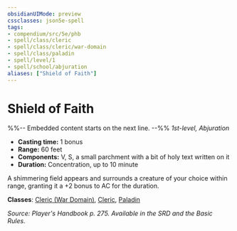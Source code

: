 ```yaml
---
obsidianUIMode: preview
cssclasses: json5e-spell
tags:
- compendium/src/5e/phb
- spell/class/cleric
- spell/class/cleric/war-domain
- spell/class/paladin
- spell/level/1
- spell/school/abjuration
aliases: ["Shield of Faith"]
---
```

# Shield of Faith
%%-- Embedded content starts on the next line. --%%
*1st-level, Abjuration*  

- **Casting time:** 1 bonus
- **Range:** 60 feet
- **Components:** V, S, a small parchment with a bit of holy text written on it
- **Duration:** Concentration, up to 10 minute

A shimmering field appears and surrounds a creature of your choice within range, granting it a +2 bonus to AC for the duration.

**Classes**: [Cleric (War Domain)](cleric-war-domain.md), [Cleric](cleric.md), [Paladin](paladin.md)

*Source: Player's Handbook p. 275. Available in the SRD and the Basic Rules.*